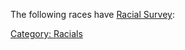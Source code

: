 The following races have [Racial Survey](Racial_Survey "wikilink"):

[Category: Racials](Category:_Racials "wikilink")
